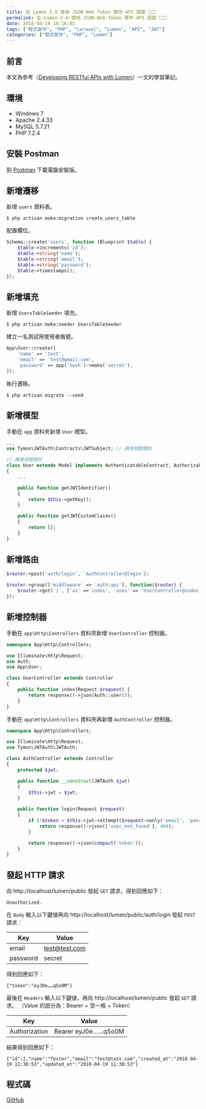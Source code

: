 ```yaml
---
title: 在 Lumen 5.6 使用 JSON Web Token 實作 API 認證（二）
permalink: 在-Lumen-5-6-使用-JSON-Web-Token-實作-API-認證（二）
date: 2018-04-19 10:16:01
tags: ["程式寫作", "PHP", "Laravel", "Lumen", "API", "JWT"]
categories: ["程式寫作", "PHP", "Lumen"]
---
```


## 前言
本文為參考〈[Developing RESTful APIs with Lumen](https://auth0.com/blog/developing-restful-apis-with-lumen/)〉一文的學習筆記。

## 環境
- Windows 7
- Apache 2.4.33
- MySQL 5.7.21
- PHP 7.2.4

## 安裝 Postman
到 [Postman](https://www.getpostman.com/) 下載電腦安裝版。

## 新增遷移
新增 `users` 資料表。
```
$ php artisan make:migration create_users_table
```
配置欄位。
```PHP
Schema::create('users', function (Blueprint $table) {
    $table->increments('id');
    $table->string('name');
    $table->string('email');
    $table->string('password');
    $table->timestamps();
});
```

## 新增填充
新增 `UsersTableSeeder` 填充。
```
$ php artisan make:seeder UsersTableSeeder
```
建立一名測試用使用者帳號。
```PHP
App\User::create([
    'name' => 'test',
    'email' => 'test@gmail.com',
    'password' => app('hash')->make('secret'),
]);
```
執行遷移。
```
$ php artisan migrate --seed
```

## 新增模型
手動在 `app` 資料夾新增 `User` 模型。
```PHP
...
use Tymon\JWTAuth\Contracts\JWTSubject; // 調用相關類別

// 擴展相關類別
class User extends Model implements AuthenticatableContract, AuthorizableContract, JWTSubject
{
    ...

    public function getJWTIdentifier()
    {
        return $this->getKey();
    }

    public function getJWTCustomClaims()
    {
        return [];
    }
}
```

## 新增路由
```PHP
$router->post('auth/login', 'AuthController@login');

$router->group(['middleware' => 'auth:api'], function($router) {
    $router->get('/', ['as' =>'index', 'uses' => 'UserController@index']);
});
```

## 新增控制器
手動在 `app\Http\Controllers` 資料夾新增 `UserController` 控制器。
```PHP
namespace App\Http\Controllers;

use Illuminate\Http\Request;
use Auth;
use App\User;

class UserController extends Controller
{
    public function index(Request $request) {
        return response()->json(Auth::user());
    }
}
```
手動在 `app\Http\Controllers` 資料夾再新增 `AuthController` 控制器。
```PHP
namespace App\Http\Controllers;

use Illuminate\Http\Request;
use Tymon\JWTAuth\JWTAuth;

class AuthController extends Controller
{
    protected $jwt;

    public function __construct(JWTAuth $jwt)
    {
        $this->jwt = $jwt;
    }

    public function login(Request $request)
    {
        if (!$token = $this->jwt->attempt($request->only('email', 'password'))) {
            return response()->json(['user_not_found'], 404);
        }

        return response()->json(compact('token'));
    }
}
```

## 發起 HTTP 請求
向 http://localhost/lumen/public 發起 `GET` 請求，得到回應如下：
```
Unauthorized.
```
在 `Body` 輸入以下鍵値再向 http://localhost/lumen/public/auth/login 發起 `POST` 請求：

Key	| Value
--- | ---
email | test@test.com
password | secret

得到回應如下：
```
{"token":"eyJ0e……q5o0M"}
```
最後在 `Headers` 輸入以下鍵値，再向 http://localhost/lumen/public 發起 `GET` 請求。
（Value 的部分為：Bearer + 空一格 + Token）

Key	| Value
--- | ---
Authorization | Bearer eyJ0e……q5o0M

結果得到回應如下：
```
{"id":2,"name":"Tester","email":"test@test.com","created_at":"2018-04-19 11:38:53","updated_at":"2018-04-19 11:38:53"}
```

## 程式碼
[GitHub](https://github.com/memochou1993/lumen-jwt)